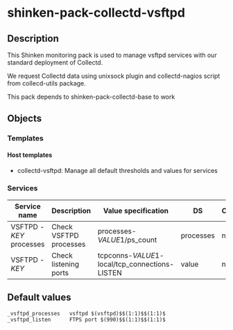 # shinken-pack-collectd-vsftpd

## Description

This Shinken monitoring pack is used to manage vsftpd services with our
standard deployment of Collectd.

We request Collectd data using unixsock plugin and collectd-nagios script from
collecd-utils package.

This pack depends to shinken-pack-collectd-base to work

## Objects

### Templates

#### Host templates

* collectd-vsftpd: Manage all default thresholds and values for services

### Services

| Service name              | Description             | Value specification                            | DS        | Consolidation | Warning variable | Critical variable | Duplicate_foreach variable |
|---------------------------|-------------------------|------------------------------------------------|-----------|---------------|------------------|-------------------|----------------------------|
| VSFTPD - $KEY$ processes  | Check VSFTPD processes  | processes-$VALUE1$/ps_count                    | processes | none          | $VALUE2$         | $VALUE3$          | _vsftpd_processes         |
| VSFTPD - $KEY$            | Check listening ports   | tcpconns-$VALUE1$-local/tcp_connections-LISTEN | value     | none          | $VALUE2$         | $VALUE3$          | _vsftpd_listen            |

## Default values

    _vsftpd_processes   vsftpd $(vsftpd)$$(1:1)$$(1:1)$
    _vsftpd_listen      FTPS port $(990)$$(1:1)$$(1:1)$
